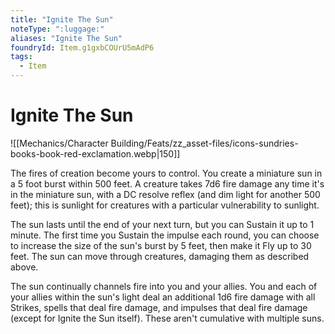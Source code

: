 ```yaml
---
title: "Ignite The Sun"
noteType: ":luggage:"
aliases: "Ignite The Sun"
foundryId: Item.g1gxbCOUrU5mAdP6
tags:
  - Item
---
```


# Ignite The Sun
![[Mechanics/Character Building/Feats/zz_asset-files/icons-sundries-books-book-red-exclamation.webp|150]]

The fires of creation become yours to control. You create a miniature sun in a 5 foot burst within 500 feet. A creature takes 7d6 fire damage any time it's in the miniature sun, with a DC resolve reflex (and dim light for another 500 feet); this is sunlight for creatures with a particular vulnerability to sunlight.

The sun lasts until the end of your next turn, but you can Sustain it up to 1 minute. The first time you Sustain the impulse each round, you can choose to increase the size of the sun's burst by 5 feet, then make it Fly up to 30 feet. The sun can move through creatures, damaging them as described above.

The sun continually channels fire into you and your allies. You and each of your allies within the sun's light deal an additional 1d6 fire damage with all Strikes, spells that deal fire damage, and impulses that deal fire damage (except for Ignite the Sun itself). These aren't cumulative with multiple suns.
